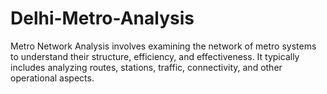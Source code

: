 # Delhi-Metro-Analysis

Metro Network Analysis involves examining the network of metro systems to understand their structure, efficiency, and effectiveness. It typically includes analyzing routes, stations, traffic, connectivity, and other operational aspects.

